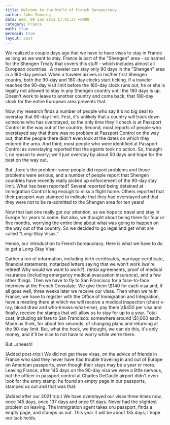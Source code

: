 ```yaml
---
title: Welcome to the World of French Bureaucracy
author: John Zumsteg
date: Wed, 09 Jan 2013 17:41:27 +0000
category: France
math: true
mermaid: true
layout: post
---
```

We realized a couple days ago that we have to have visas to stay in France as long as we want to stay. France is part of the "Shengen" area - so named for the Shengen Treaty that covers this stuff - which includes almost all European countries.  A traveler can stay only 90 days in the "Shengen" area in a 180-day period. When a traveler arrives in his/her first Shengen country, both the 90-day and 180-day clocks start ticking. If a traveler reaches the 90-day visit limit before the 180-day clock runs out, he or she is legally not allowed to stay in any Shengen country until the 180 days is up. Doesn't work to leave to another country and come back; that 180-day clock for the entire European area prevents that.

Now, my research finds a number of people who say it's no big deal to overstay that 90-day limit. First, it's unlikely that a country will track down someone who has overstayed, so the only time they'll check is at Passport Control in the way out of the country. Second, most reports of people who overstayed say that there was no problem at Passport Control on the way out, that the people there didn't even look at the dates on which they entered the area. And third, most people who were identified at Passport Control as overstaying reported that the agents took no action. So, thought I, no reason to worry; we'll just overstay by about 50 days and hope for the best on the way out.

But...here's the problem: some people did report problems and those problems were serious, and a number of people report that Shengen countries have recently really picked up enforcement of the 90-day stay limit. What has been reported? Several reported being detained at Immigration Control long enough to miss a flight home. Others reported that their passport was stamped to indicate that they had overstayed and that they were not to be re-admitted to the Shengen area for ten years!

Now that last one really got our attention, as we hope to travel and stay in Europe for years to come. But also, we thought about being there for four or five months, worrying the entire time about what was going to happen on the way out of the country. So we decided to go legal and get what are called "Long-Stay Visas."

Hence, our introduction to French bureaucracy. Here is what we have to do to get a Long-Stay Visa:

Gather a ton of information, including birth certificates, marriage certificate, financial statements, notarized letters saying that we won't work (we're retired! Why would we want to work?), rental agreements, proof of medical insurance (including emergency medical evacuation insurance), and a few other things. Then we have to fly to San Francisco for a face-to-face interview at the French Consulate. We give them \\$140 for each visa and, if all goes well, three weeks later we receive our visas. Then when we're in France, we have to register with the Office of Immigration and Integration, have a meeting there at which we will receive a medical inspection (chest x-ray, blood draw and who-knows-what-else), pay them \\$450 per visa and finally, receive the stamps that will allow us to stay for up to a year. Total cost, including air fare to San Francisco: somewhere around \\$1,000 each. Made us think, for about ten seconds, of changing plans and returning at the 90-day limit. But, what the heck, we thought, we can do this, it's only money, and it'll be nice to not have to worry while we're there.

But...sheesh!

(Added post-trip:) We did not get these visas, on the advice of friends in France who said they never have had trouble traveling in and out of Europe on American passports, even though their stays may be a year or more. Leaving France, after 145 days on the 90-day visa we were a little nervous, but the officer in passport control at Charles DeGaulle airport didn't even look for the entry stamp; he found an empty page in our passports, stamped us out and that was that.

(Added after our 2021 trip:) We have overstayed our visas three times now, once 145 days, once 137 days and once 91 days. Never had the slightest problem on leaving. The immigration agent takes oru passport, finds a empty page, and stamps us out. This year it will be about 135 days; I hope our luck holds.
